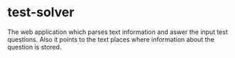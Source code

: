 # test-solver

The web application which parses text information and aswer the input test questions. Also it points to the text places where information about the question is stored.
